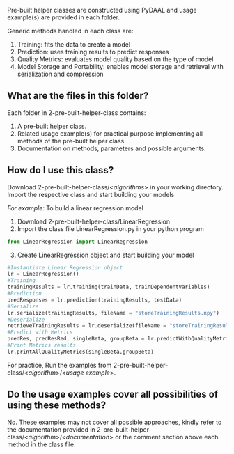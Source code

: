 
Pre-built helper classes are constructed using PyDAAL and usage example(s) are provided in each folder.<br>

Generic methods handled in each class are:
1. Training: fits the data to create a model
2. Prediction: uses training results to predict responses
3. Quality Metrics: evaluates model quality based on the type of model
4. Model Storage and Portability: enables model storage and retrieval with serialization and compression

## What are the files in this folder?
Each folder in 2-pre-built-helper-class contains:
1. A pre-built helper class. 
2. Related usage example(s) for practical purpose implementing all methods of the pre-built helper class. 
3. Documentation on methods, parameters and possible arguments.


##  How do I use this class?
Download 2-pre-built-helper-class/\<*algorithms*> in your working directory. Import the respective class and start building your models<br>

*For example:* To build a linear regression model 

1. Download 2-pre-built-helper-class/LinearRegression
2. Import the class file LinearRegression.py in your python program<br>
```python
from LinearRegression import LinearRegression
```
3. Create LinearRegression object and start building your model

```python
#Instantiate Linear Regression object
lr = LinearRegression()
#Training
trainingResults = lr.training(trainData, trainDependentVariables)
#Prediction	
predResponses = lr.prediction(trainingResults, testData)
#Serialize
lr.serialize(trainingResults, fileName = "storeTrainingResults.npy")
#Deserialize
retrieveTrainingResults = lr.deserialize(fileName = "storeTrainingResults.npy")
#Predict with Metrics
predRes, predResRed, singleBeta, groupBeta = lr.predictWithQualityMetrics(trainingResult, trainData,trainDependentVariables,reducedBetaIndex=[2,10])
#Print Metrics results
lr.printAllQualityMetrics(singleBeta,groupBeta)
```

For practice, Run the examples from 2-pre-built-helper-class/\<*algorithm*>/\<*usage example*>.
## Do the usage examples cover all possibilities of using these methods?

No. These examples may not cover all possible approaches, kindly refer to the documentation provided in 2-pre-built-helper-class/\<*algorithm*>/\<*documentation*> or the comment section above each method in the class file.
